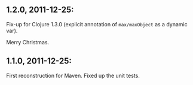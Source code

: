 ## 1.2.0, 2011-12-25:

Fix-up for Clojure 1.3.0 (explicit annotation of `max/maxObject` as a dynamic var).

Merry Christmas.

## 1.1.0, 2011-12-25:

First reconstruction for Maven. Fixed up the unit tests.
